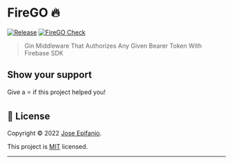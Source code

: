 # FireGO 🔥

[![Release](https://img.shields.io/github/release/jepifanio90/firego.svg?style=flat-square)](https://github.com/jepifanio90/firego/releases)
[![FireGO Check](https://github.com/JEpifanio90/FireGO/actions/workflows/bot.yml/badge.svg?branch=main)](https://github.com/JEpifanio90/FireGO/actions/workflows/bot.yml)

> Gin Middleware That Authorizes Any Given Bearer Token With Firebase SDK

## Show your support

Give a ⭐️ if this project helped you!

## 📝 License

Copyright © 2022 [Jose Epifanio](https://github.com/JEpifanio90).

This project is [MIT](https://opensource.org/licenses/MIT) licensed.
***
